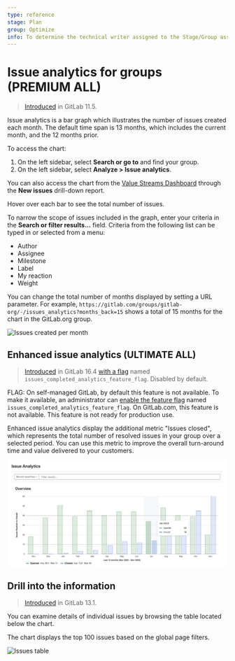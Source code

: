 ```yaml
---
type: reference
stage: Plan
group: Optimize
info: To determine the technical writer assigned to the Stage/Group associated with this page, see https://about.gitlab.com/handbook/product/ux/technical-writing/#assignments
---
```


# Issue analytics for groups **(PREMIUM ALL)**

> [Introduced](https://gitlab.com/gitlab-org/gitlab/-/issues/7478) in GitLab 11.5.

Issue analytics is a bar graph which illustrates the number of issues created each month.
The default time span is 13 months, which includes the current month, and the 12 months
prior.

To access the chart:

1. On the left sidebar, select **Search or go to** and find your group.
1. On the left sidebar, select **Analyze > Issue analytics**.

You can also access the chart from the [Value Streams Dashboard](../../analytics/value_streams_dashboard.md) through the **New issues** drill-down report.

Hover over each bar to see the total number of issues.

To narrow the scope of issues included in the graph, enter your criteria in the
**Search or filter results...** field. Criteria from the following list can be typed in or selected from a menu:

- Author
- Assignee
- Milestone
- Label
- My reaction
- Weight

You can change the total number of months displayed by setting a URL parameter.
For example, `https://gitlab.com/groups/gitlab-org/-/issues_analytics?months_back=15`
shows a total of 15 months for the chart in the GitLab.org group.

![Issues created per month](img/issues_created_per_month_v12_8_a.png)

## Enhanced issue analytics **(ULTIMATE ALL)**

> [Introduced](https://gitlab.com/gitlab-org/gitlab/-/issues/233905/) in GitLab 16.4 [with a flag](../../../administration/feature_flags.md) named `issues_completed_analytics_feature_flag`. Disabled by default.

FLAG:
On self-managed GitLab, by default this feature is not available. To make it available, an administrator can
[enable the feature flag](../../../administration/feature_flags.md) named `issues_completed_analytics_feature_flag`. On GitLab.com, this feature is not
available. This feature is not ready for production use.

Enhanced issue analytics display the additional metric "Issues closed", which represents the total number of resolved issues in your group over a selected period.
You can use this metric to improve the overall turn-around time and value delivered to your customers.

![Issues opened and closed per month](img/enhanced_issue_analytics_v16_7.png)

## Drill into the information

> [Introduced](https://gitlab.com/gitlab-org/gitlab/-/issues/196547) in GitLab 13.1.

You can examine details of individual issues by browsing the table
located below the chart.

The chart displays the top 100 issues based on the global page filters.

![Issues table](img/issues_table_v13_1.png)

<!-- ## Troubleshooting

Include any troubleshooting steps that you can foresee. If you know beforehand what issues
one might have when setting this up, or when something is changed, or on upgrading, it's
important to describe those, too. Think of things that may go wrong and include them here.
This is important to minimize requests for support, and to avoid doc comments with
questions that you know someone might ask.

Each scenario can be a third-level heading, for example `### Getting error message X`.
If you have none to add when creating a doc, leave this section in place
but commented out to help encourage others to add to it in the future. -->
